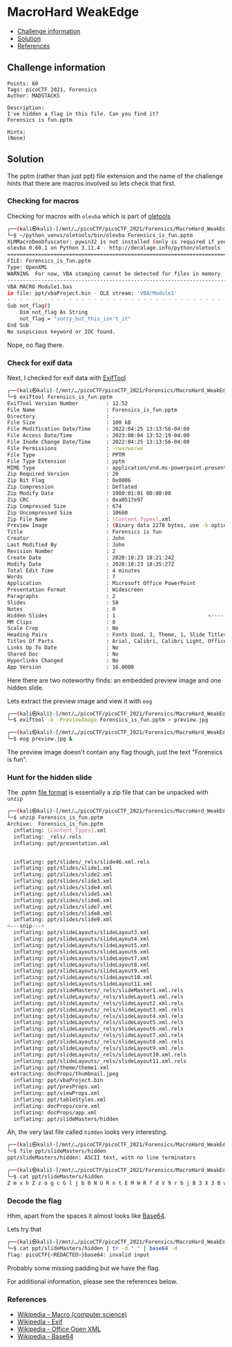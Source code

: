 # MacroHard WeakEdge

- [Challenge information](#challenge-information)
- [Solution](#solution)
- [References](#references)

## Challenge information
```
Points: 60
Tags: picoCTF 2021, Forensics
Author: MADSTACKS

Description:
I've hidden a flag in this file. Can you find it? 
Forensics is fun.pptm

Hints:
(None)
```

## Solution

The pptm (rather than just ppt) file extension and the name of the challenge hints that there are macros involved so lets check that first.

### Checking for macros

Checking for macros with `olevba` which is part of [oletools](http://www.decalage.info/python/oletools)
```bash
┌──(kali㉿kali)-[/mnt/…/picoCTF/picoCTF_2021/Forensics/MacroHard_WeakEdge]
└─$ ~/python_venvs/oletools/bin/olevba Forensics_is_fun.pptm 
XLMMacroDeobfuscator: pywin32 is not installed (only is required if you want to use MS Excel)
olevba 0.60.1 on Python 3.11.4 - http://decalage.info/python/oletools
===============================================================================
FILE: Forensics_is_fun.pptm
Type: OpenXML
WARNING  For now, VBA stomping cannot be detected for files in memory
-------------------------------------------------------------------------------
VBA MACRO Module1.bas 
in file: ppt/vbaProject.bin - OLE stream: 'VBA/Module1'
- - - - - - - - - - - - - - - - - - - - - - - - - - - - - - - - - - - - - - - 
Sub not_flag()
    Dim not_flag As String
    not_flag = "sorry_but_this_isn't_it"
End Sub
No suspicious keyword or IOC found.
```

Nope, no flag there.

### Check for exif data

Next, I checked for exif data with [ExifTool](https://exiftool.org/)
```bash
┌──(kali㉿kali)-[/mnt/…/picoCTF/picoCTF_2021/Forensics/MacroHard_WeakEdge]
└─$ exiftool Forensics_is_fun.pptm                          
ExifTool Version Number         : 12.52
File Name                       : Forensics_is_fun.pptm
Directory                       : .
File Size                       : 100 kB
File Modification Date/Time     : 2022:04:25 13:13:56-04:00
File Access Date/Time           : 2023:08:04 13:52:19-04:00
File Inode Change Date/Time     : 2022:04:25 13:13:56-04:00
File Permissions                : -rwxrwxrwx
File Type                       : PPTM
File Type Extension             : pptm
MIME Type                       : application/vnd.ms-powerpoint.presentation.macroEnabled.12
Zip Required Version            : 20
Zip Bit Flag                    : 0x0006
Zip Compression                 : Deflated
Zip Modify Date                 : 1980:01:01 00:00:00
Zip CRC                         : 0xa0517e97
Zip Compressed Size             : 674
Zip Uncompressed Size           : 10660
Zip File Name                   : [Content_Types].xml
Preview Image                   : (Binary data 2278 bytes, use -b option to extract)           <--- Note #1
Title                           : Forensics is fun
Creator                         : John
Last Modified By                : John
Revision Number                 : 2
Create Date                     : 2020:10:23 18:21:24Z
Modify Date                     : 2020:10:23 18:35:27Z
Total Edit Time                 : 4 minutes
Words                           : 7
Application                     : Microsoft Office PowerPoint
Presentation Format             : Widescreen
Paragraphs                      : 2
Slides                          : 58
Notes                           : 0
Hidden Slides                   : 1                              <---- Note #2
MM Clips                        : 0
Scale Crop                      : No
Heading Pairs                   : Fonts Used, 3, Theme, 1, Slide Titles, 58
Titles Of Parts                 : Arial, Calibri, Calibri Light, Office Theme, Forensics is fun, PowerPoint Presentation, PowerPoint Presentation, PowerPoint Presentation, PowerPoint Presentation, PowerPoint Presentation, PowerPoint Presentation, PowerPoint Presentation, PowerPoint Presentation, PowerPoint Presentation, PowerPoint Presentation, PowerPoint Presentation, PowerPoint Presentation, PowerPoint Presentation, PowerPoint Presentation, PowerPoint Presentation, PowerPoint Presentation, PowerPoint Presentation, PowerPoint Presentation, PowerPoint Presentation, PowerPoint Presentation, PowerPoint Presentation, PowerPoint Presentation, PowerPoint Presentation, PowerPoint Presentation, PowerPoint Presentation, PowerPoint Presentation, PowerPoint Presentation, PowerPoint Presentation, PowerPoint Presentation, PowerPoint Presentation, PowerPoint Presentation, PowerPoint Presentation, PowerPoint Presentation, PowerPoint Presentation, PowerPoint Presentation, PowerPoint Presentation, PowerPoint Presentation, PowerPoint Presentation, PowerPoint Presentation, PowerPoint Presentation, PowerPoint Presentation, PowerPoint Presentation, PowerPoint Presentation, PowerPoint Presentation, PowerPoint Presentation, PowerPoint Presentation, PowerPoint Presentation, PowerPoint Presentation, PowerPoint Presentation, PowerPoint Presentation, PowerPoint Presentation, PowerPoint Presentation, PowerPoint Presentation, PowerPoint Presentation, PowerPoint Presentation, PowerPoint Presentation, PowerPoint Presentation
Links Up To Date                : No
Shared Doc                      : No
Hyperlinks Changed              : No
App Version                     : 16.0000
```

Here there are two noteworthy finds: an embedded preview image and one hidden slide.

Lets extract the preview image and view it with `eog`
```bash
┌──(kali㉿kali)-[/mnt/…/picoCTF/picoCTF_2021/Forensics/MacroHard_WeakEdge]
└─$ exiftool -b -PreviewImage Forensics_is_fun.pptm > preview.jpg 

┌──(kali㉿kali)-[/mnt/…/picoCTF/picoCTF_2021/Forensics/MacroHard_WeakEdge]
└─$ eog preview.jpg &
```

The preview image doesn't contain any flag though, just the text "Forensics is fun".

### Hunt for the hidden slide

The .pptm [file format](https://en.wikipedia.org/wiki/Office_Open_XML) is essentially a zip file that can be unpacked with `unzip`
```bash
┌──(kali㉿kali)-[/mnt/…/picoCTF/picoCTF_2021/Forensics/MacroHard_WeakEdge]
└─$ unzip Forensics_is_fun.pptm 
Archive:  Forensics_is_fun.pptm
  inflating: [Content_Types].xml     
  inflating: _rels/.rels             
  inflating: ppt/presentation.xml    


  inflating: ppt/slides/_rels/slide46.xml.rels  
  inflating: ppt/slides/slide1.xml   
  inflating: ppt/slides/slide2.xml   
  inflating: ppt/slides/slide3.xml   
  inflating: ppt/slides/slide4.xml   
  inflating: ppt/slides/slide5.xml   
  inflating: ppt/slides/slide6.xml   
  inflating: ppt/slides/slide7.xml   
  inflating: ppt/slides/slide8.xml   
  inflating: ppt/slides/slide9.xml   
<---snip--->
  inflating: ppt/slideLayouts/slideLayout3.xml  
  inflating: ppt/slideLayouts/slideLayout4.xml  
  inflating: ppt/slideLayouts/slideLayout5.xml  
  inflating: ppt/slideLayouts/slideLayout6.xml  
  inflating: ppt/slideLayouts/slideLayout7.xml  
  inflating: ppt/slideLayouts/slideLayout8.xml  
  inflating: ppt/slideLayouts/slideLayout9.xml  
  inflating: ppt/slideLayouts/slideLayout10.xml  
  inflating: ppt/slideLayouts/slideLayout11.xml  
  inflating: ppt/slideMasters/_rels/slideMaster1.xml.rels  
  inflating: ppt/slideLayouts/_rels/slideLayout1.xml.rels  
  inflating: ppt/slideLayouts/_rels/slideLayout2.xml.rels  
  inflating: ppt/slideLayouts/_rels/slideLayout3.xml.rels  
  inflating: ppt/slideLayouts/_rels/slideLayout4.xml.rels  
  inflating: ppt/slideLayouts/_rels/slideLayout5.xml.rels  
  inflating: ppt/slideLayouts/_rels/slideLayout6.xml.rels  
  inflating: ppt/slideLayouts/_rels/slideLayout7.xml.rels  
  inflating: ppt/slideLayouts/_rels/slideLayout8.xml.rels  
  inflating: ppt/slideLayouts/_rels/slideLayout9.xml.rels  
  inflating: ppt/slideLayouts/_rels/slideLayout10.xml.rels  
  inflating: ppt/slideLayouts/_rels/slideLayout11.xml.rels  
  inflating: ppt/theme/theme1.xml    
 extracting: docProps/thumbnail.jpeg  
  inflating: ppt/vbaProject.bin      
  inflating: ppt/presProps.xml       
  inflating: ppt/viewProps.xml       
  inflating: ppt/tableStyles.xml     
  inflating: docProps/core.xml       
  inflating: docProps/app.xml        
  inflating: ppt/slideMasters/hidden  
```

Ah, the very last file called `hidden` looks very interesting.
```bash
┌──(kali㉿kali)-[/mnt/…/picoCTF/picoCTF_2021/Forensics/MacroHard_WeakEdge]
└─$ file ppt/slideMasters/hidden 
ppt/slideMasters/hidden: ASCII text, with no line terminators

┌──(kali㉿kali)-[/mnt/…/picoCTF/picoCTF_2021/Forensics/MacroHard_WeakEdge]
└─$ cat ppt/slideMasters/hidden
Z m x h Z z o g c G l j b 0 N U R n t E M W R f d V 9 r b j B 3 X 3 B w d H N f c l 9 6 M X A 1 f Q  
```

### Decode the flag

Hhm, apart from the spaces it almost looks like [Base64](https://en.wikipedia.org/wiki/Base64).

Lets try that
```bash
┌──(kali㉿kali)-[/mnt/…/picoCTF/picoCTF_2021/Forensics/MacroHard_WeakEdge]
└─$ cat ppt/slideMasters/hidden | tr -d " " | base64 -d
flag: picoCTF{<REDACTED>}base64: invalid input
```

Probably some missing padding but we have the flag.

For additional information, please see the references below.

### References

- [Wikipedia - Macro (computer science)](https://en.wikipedia.org/wiki/Macro_(computer_science))
- [Wikipedia - Exif](https://en.wikipedia.org/wiki/Exif)
- [Wikipedia - Office Open XML](https://en.wikipedia.org/wiki/Office_Open_XML)
- [Wikipedia - Base64](https://en.wikipedia.org/wiki/Base64)
